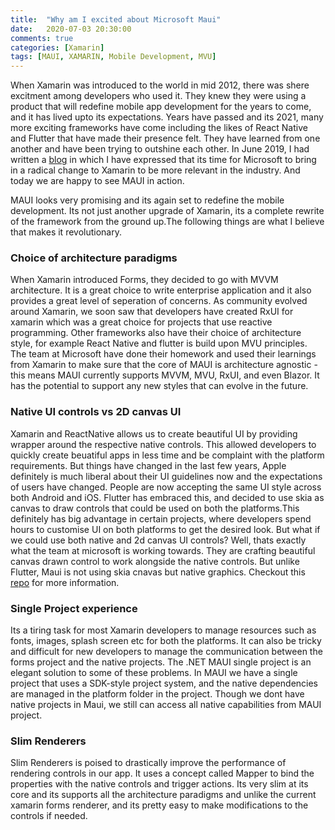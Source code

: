 ```yaml
---
title:  "Why am I excited about Microsoft Maui"
date:   2020-07-03 20:30:00
comments: true
categories: [Xamarin]
tags: [MAUI, XAMARIN, Mobile Development, MVU]
---
```


When Xamarin was introduced to the world in mid 2012, there was shere excitment among developers who used it. They knew they were using a product that will redefine mobile app development for the years to come, and it has lived upto its expectations. Years have passed and its 2021, many more exciting frameworks have come including the likes of React Native and Flutter that have made their presence felt. They have learned from one another and have been trying to outshine each other. In June 2019, I had written a [blog][myblog] in which I have expressed that its time for Microsoft to bring in a radical change to Xamarin to be more relevant in the industry. And today we are happy to see MAUI in action.

MAUI looks very promising and its again set to redefine the mobile development. Its not just another upgrade of Xamarin, its a complete rewrite of the framework from the ground up.The following things are what I believe that makes it revolutionary.

### Choice of architecture paradigms

When Xamarin introduced Forms, they decided to go with MVVM architecture. It is a great choice to write enterprise application and it also provides a great level of seperation of concerns. As community evolved around Xamarin, we soon saw that developers have created RxUI for xamarin which was a great choice for projects that use reactive programming. Other frameworks also have their choice of architecture style, for example React Native and flutter is build upon MVU principles. The team at Microsoft have done their homework and used their learnings from Xamarin to make sure that the core of MAUI is architecture agnostic - this means MAUI currently supports MVVM, MVU, RxUI, and even Blazor. It has the potential to support any new styles that can evolve in the future.

### Native UI controls vs 2D canvas UI

Xamarin and ReactNative allows us to create beautiful UI by providing wrapper around the respective native controls. This allowed developers to quickly create beuatiful apps in less time and be complaint with the platform requirements. But things have changed in the last few years, Apple definitely is much liberal about their UI guidelines now and the expectations of users have changed. People are now accepting the same UI style across both Android and iOS. Flutter has embraced this, and decided to use skia as canvas to draw controls that could be used on both the platforms.This definitely has big advantage in certain projects, where developers spend hours to customise UI on both platforms to get the desired look. But what if we could use both native and 2d canvas UI controls? Well, thats exactly what the team at microsoft is working towards. They are crafting beautiful canvas drawn control to work alongside the native controls. But unlike Flutter, Maui is not using skia cnavas but native graphics. Checkout this [repo][controlsrepo] for more information.

### Single Project experience

Its a tiring task for most Xamarin developers to manage resources such as fonts, images, splash screen etc for both the platforms. It can also be tricky and difficult for new developers to manage the communication between the forms project and the native projects. The .NET MAUI single project is an elegant solution to some of these problems. In MAUI we have a single project that uses a SDK-style project system, and the native dependencies are managed in the platform folder in the project. Though we dont have native projects in Maui, we still can access all native capabilities from MAUI project.

### Slim Renderers

Slim Renderers is poised to drastically improve the performance of rendering controls in our app. It uses a concept called Mapper to bind the properties with the native controls and trigger actions. Its very slim at its core and its supports all the architecture paradigms and unlike the current xamarin forms renderer, and its pretty easy to make modifications to the controls if needed.

[myblog]: http://libinjoseph.me/2019/a-retrospective-journey-on-xamarin/
[controlsrepo]: https://github.com/dotnet/Microsoft.Maui.Graphics.Controls
